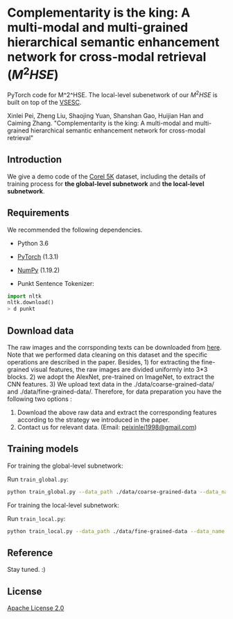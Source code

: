 # Complementarity is the king: A multi-modal and multi-grained hierarchical semantic enhancement network for cross-modal retrieval $(M^2HSE)$

PyTorch code for M^2^HSE. The local-level subenetwork of our $M^2HSE$ is built on top of the [VSESC](https://github.com/HuiChen24/MM_SemanticConsistency).

Xinlei Pei, Zheng Liu, Shaojing Yuan, Shanshan Gao, Huijian Han and Caiming Zhang. "Complementarity is the king: A multi-modal and multi-grained hierarchical semantic enhancement network for cross-modal retrieval"

## Introduction

We give a demo code of the [Corel 5K](https://github.com/watersink/Corel5K) dataset, including the details of training process for **the global-level subnetwork** and **the local-level subnetwork**.

## Requirements

We recommended the following dependencies.

* Python 3.6
* [PyTorch](http://pytorch.org/) (1.3.1)
* [NumPy](http://www.numpy.org/) (1.19.2)

* Punkt Sentence Tokenizer:

```python
import nltk
nltk.download()
> d punkt
```

## Download data

The raw images and the corrsponding texts can be downloaded from [here](https://github.com/watersink/Corel5K). Note that we performed data cleaning on this dataset and the specific operations are described in the paper. Besides, 1) for extracting the fine-grained visual features, the raw images are divided uniformly into 3*3 blocks. 2) we adopt the AlexNet, pre-trained on ImageNet, to extract the CNN features. 3) We upload text data in the ./data/coarse-grained-data/ and ./data/fine-grained-data/. Therefore, for data preparation you have the following two options :

1. Download the above raw data and extract the corresponding features according to the strategy we introduced in the paper.
2. Contact us for relevant data. (Email: peixinlei1998@gmail.com)

## Training models

For training the global-level subnetwork:

Run `train_global.py`:

```bash
python train_global.py --data_path ./data/coarse-grained-data --data_name corel5k_precomp --vocan_path ./vocab --logger_name ./checkpoint/M2HSE/Global/Corel5K --model_name ./checkpoint/M2HSE/Global/Corel5K --num_epochs 100 --lr_updata 50 --batchsize 100  --gamma_1 1 --gamma_2 .5 --alpha_1 .4 --alpha_2 .4
```

For training the local-level subnetwork:

Run `train_local.py`:

```bash
python train_local.py --data_path ./data/fine-grained-data --data_name corel5k_precomp --vocan_path ./vocab --logger_name ./checkpoint/M2HSE/Local/Corel5K --model_name ./checkpoint/M2HSE/Local/Corel5K --num_epochs 100 --lr_updata 50 --batchsize 100  --gamma_1 1 --gamma_2 .5 --beta_1 .4 --beta_2 .4
```

## Reference

Stay tuned. :)

## License

[Apache License 2.0](http://www.apache.org/licenses/LICENSE-2.0)
